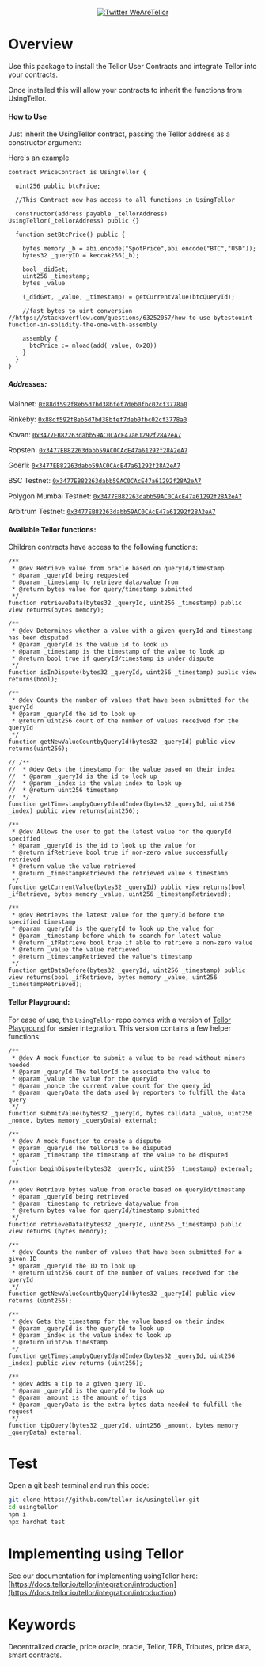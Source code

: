 <p align="center">
  <a href='https://twitter.com/WeAreTellor'>
    <img src= 'https://img.shields.io/twitter/url/http/shields.io.svg?style=social' alt='Twitter WeAreTellor' />
  </a>
</p>


# Overview

Use this package to install the Tellor User Contracts and integrate Tellor into your contracts.

Once installed this will allow your contracts to inherit the functions from UsingTellor.

#### How to Use
Just inherit the UsingTellor contract, passing the Tellor address as a constructor argument:

Here's an example
```solidity
contract PriceContract is UsingTellor {

  uint256 public btcPrice;

  //This Contract now has access to all functions in UsingTellor

  constructor(address payable _tellorAddress) UsingTellor(_tellorAddress) public {}

  function setBtcPrice() public {

    bytes memory _b = abi.encode("SpotPrice",abi.encode("BTC","USD")); 
    bytes32 _queryID = keccak256(_b);

    bool _didGet;
    uint256 _timestamp;
    bytes _value

    (_didGet, _value, _timestamp) = getCurrentValue(btcQueryId);

    //fast bytes to uint conversion //https://stackoverflow.com/questions/63252057/how-to-use-bytestouint-function-in-solidity-the-one-with-assembly
    
    assembly {
      btcPrice := mload(add(_value, 0x20)) 
    }
  }
}
```
##### Addresses:

Mainnet: [`0x88df592f8eb5d7bd38bfef7deb0fbc02cf3778a0`](https://etherscan.io/address/0x0Ba45A8b5d5575935B8158a88C631E9F9C95a2e5)

Rinkeby: [`0x88df592f8eb5d7bd38bfef7deb0fbc02cf3778a0`](https://rinkeby.etherscan.io/address/0x20374E579832859f180536A69093A126Db1c8aE9#code)

Kovan: [`0x3477EB82263dabb59AC0CAcE47a61292f28A2eA7`](https://kovan.etherscan.io/address/0x3477EB82263dabb59AC0CAcE47a61292f28A2eA7#code)

Ropsten: [`0x3477EB82263dabb59AC0CAcE47a61292f28A2eA7`](https://ropsten.etherscan.io/address/0x3477EB82263dabb59AC0CAcE47a61292f28A2eA7#code)

Goerli: [`0x3477EB82263dabb59AC0CAcE47a61292f28A2eA7`](https://goerli.etherscan.io/address/0x3477EB82263dabb59AC0CAcE47a61292f28A2eA7#code)

BSC Testnet: [`0x3477EB82263dabb59AC0CAcE47a61292f28A2eA7`](https://testnet.bscscan.com/address/0x3477EB82263dabb59AC0CAcE47a61292f28A2eA7#code)

Polygon Mumbai Testnet: [`0x3477EB82263dabb59AC0CAcE47a61292f28A2eA7`](https://explorer-mumbai.maticvigil.com/address/0x3477EB82263dabb59AC0CAcE47a61292f28A2eA7/contracts)

Arbitrum Testnet: [`0x3477EB82263dabb59AC0CAcE47a61292f28A2eA7`](https://rinkeby-explorer.arbitrum.io/address/0x3477EB82263dabb59AC0CAcE47a61292f28A2eA7)


#### Available Tellor functions:

Children contracts have access to the following functions:

```solidity
/**
 * @dev Retrieve value from oracle based on queryId/timestamp
 * @param _queryId being requested
 * @param _timestamp to retrieve data/value from
 * @return bytes value for query/timestamp submitted
 */
function retrieveData(bytes32 _queryId, uint256 _timestamp) public view returns(bytes memory);

/**
 * @dev Determines whether a value with a given queryId and timestamp has been disputed
 * @param _queryId is the value id to look up
 * @param _timestamp is the timestamp of the value to look up
 * @return bool true if queryId/timestamp is under dispute
 */
function isInDispute(bytes32 _queryId, uint256 _timestamp) public view returns(bool);

/**
 * @dev Counts the number of values that have been submitted for the queryId
 * @param _queryId the id to look up
 * @return uint256 count of the number of values received for the queryId
 */
function getNewValueCountbyQueryId(bytes32 _queryId) public view returns(uint256);

// /**
//  * @dev Gets the timestamp for the value based on their index
//  * @param _queryId is the id to look up
//  * @param _index is the value index to look up
//  * @return uint256 timestamp
//  */
function getTimestampbyQueryIdandIndex(bytes32 _queryId, uint256 _index) public view returns(uint256);

/**
 * @dev Allows the user to get the latest value for the queryId specified
 * @param _queryId is the id to look up the value for
 * @return ifRetrieve bool true if non-zero value successfully retrieved
 * @return value the value retrieved
 * @return _timestampRetrieved the retrieved value's timestamp
 */
function getCurrentValue(bytes32 _queryId) public view returns(bool _ifRetrieve, bytes memory _value, uint256 _timestampRetrieved);

/**
 * @dev Retrieves the latest value for the queryId before the specified timestamp
 * @param _queryId is the queryId to look up the value for
 * @param _timestamp before which to search for latest value
 * @return _ifRetrieve bool true if able to retrieve a non-zero value
 * @return _value the value retrieved
 * @return _timestampRetrieved the value's timestamp
 */
function getDataBefore(bytes32 _queryId, uint256 _timestamp) public view returns(bool _ifRetrieve, bytes memory _value, uint256 _timestampRetrieved);

```


#### Tellor Playground:

For ease of use, the  `UsingTellor`  repo comes with a version of [Tellor Playground](https://github.com/tellor-io/TellorPlayground) for easier integration. This version contains a few helper functions:

```solidity
/**
 * @dev A mock function to submit a value to be read without miners needed
 * @param _queryId The tellorId to associate the value to
 * @param _value the value for the queryId
 * @param _nonce the current value count for the query id
 * @param _queryData the data used by reporters to fulfill the data query
 */
function submitValue(bytes32 _queryId, bytes calldata _value, uint256 _nonce, bytes memory _queryData) external;

/**
 * @dev A mock function to create a dispute
 * @param _queryId The tellorId to be disputed
 * @param _timestamp the timestamp of the value to be disputed
 */
function beginDispute(bytes32 _queryId, uint256 _timestamp) external;

/**
 * @dev Retrieve bytes value from oracle based on queryId/timestamp
 * @param _queryId being retrieved
 * @param _timestamp to retrieve data/value from
 * @return bytes value for queryId/timestamp submitted
 */
function retrieveData(bytes32 _queryId, uint256 _timestamp) public view returns (bytes memory);

/**
 * @dev Counts the number of values that have been submitted for a given ID
 * @param _queryId the ID to look up
 * @return uint256 count of the number of values received for the queryId
 */
function getNewValueCountbyQueryId(bytes32 _queryId) public view returns (uint256);

/**
 * @dev Gets the timestamp for the value based on their index
 * @param _queryId is the queryId to look up
 * @param _index is the value index to look up
 * @return uint256 timestamp
 */
function getTimestampbyQueryIdandIndex(bytes32 _queryId, uint256 _index) public view returns (uint256);

/**
 * @dev Adds a tip to a given query ID.
 * @param _queryId is the queryId to look up
 * @param _amount is the amount of tips
 * @param _queryData is the extra bytes data needed to fulfill the request
 */
function tipQuery(bytes32 _queryId, uint256 _amount, bytes memory _queryData) external;
```


# Test
Open a git bash terminal and run this code:

```bash
git clone https://github.com/tellor-io/usingtellor.git
cd usingtellor
npm i
npx hardhat test
```

# Implementing using Tellor
See our documentation for implementing usingTellor here:
[https://docs.tellor.io/tellor/integration/introduction](https://docs.tellor.io/tellor/integration/introduction)

# Keywords

Decentralized oracle, price oracle, oracle, Tellor, TRB, Tributes, price data, smart contracts.
